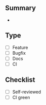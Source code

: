 ﻿## Summary
-
## Type
- [ ] Feature
- [ ] Bugfix
- [ ] Docs
- [ ] CI
## Checklist
- [ ] Self-reviewed
- [ ] CI green
